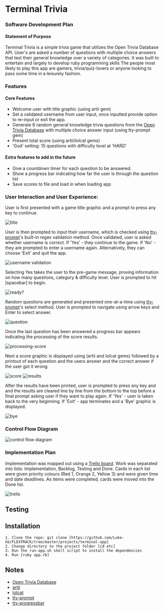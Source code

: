 # Terminal Trivia

### Software Development Plan

#### Statement of Purpose

Terminal Trivia is a simple trivia game that utilizes the Open Trivia Database API. User's are asked a number of questions with multiple choice answers that test their general knowledge over a variety of categories. It was built to entertain and largely to develop ruby programming skills The people most likely to play this app are gamers, trivia/quiz-lovers or anyone looking to pass some time in a leisurely fashion.

### Features

#### Core Features

- Welcome user with title graphic (using artii gem)
- Set a validated username from user input, once inputted provide option to re-input or exit the app.
- Generate 6 random general knowledge trivia questions from the [Open Trivia Database](https://opentdb.com/) with multiple choice answer input (using tty-prompt gem)
- Present total score (using artii/lolcat gems)
- 'God' setting: 15 questions with difficulty level at 'HARD'

#### Extra features to add in the future

- Give a countdown timer for each question to be answered.
- Show a progress bar indicating how far the user is through the question list
- Save scores to file and load in when loading app

### User Interaction and User Experience:

  User is first presented with a game title graphic and a prompt to press any key to continue.
  
  ![title](/docs/title.png)
  
  User is then prompted to input their username, which is checked using [tty-prompt](https://github.com/piotrmurach/tty-prompt)'s built-in regex validation method. Once validated, user is asked whether username is correct. If 'Yes' - they continue to the game. If 'No' - they are prompted to enter a username again. Alternatively, they can choose 'Exit' and quit the app.

  ![username validation](/docs/username.png)

  Selecting Yes takes the user to the pre-game message, proving information on how many questions, category & difficulty level. User is prompted to hit [spacebar] to begin.

  ![ready?](/docs/ready.png)

  Random questions are generated and presented one-at-a-time using [tty-prompt](https://github.com/piotrmurach/tty-prompt)'s select method. User is prompted to navigate using arrow keys and Enter to select answer.

  ![question](/docs/prompt.png)

  Once the last question has been answered a progress bar appears indicating the processing of the score results.

  ![processing-score](docs/processing-score.png)

  Next a score graphic is displayed using (artii and lolcat gems) followed by a printout of each question and the users answer and the correct answer if the user got it wrong

  ![score](/docs/score1.png)
  ![results](/docs/results.png)

  After the results have been printed, user is prompted to press any key and and the results are cleared line by line from the bottom to the top before a final prompt asking user if they want to play again.
  If 'Yes' - user is taken back to the very beginning. 
  If 'Exit' - app terminates and a 'Bye' graphic is displayed.

  ![bye](/docs/bye1.png)

### Control Flow Diagram 
![control flow diagram](/docs/control-flow.png)

### Implementation Plan

Implementation was mapped out using a [Trello board](https://trello.com/b/YQG2urgj/triviaterminalapp). 
Work was separated into lists: Implementation, Backlog, Testing and Done.
Cards in each list were given priority colours (Red 1, Orange 2, Yellow 3) and were given time and date deadlines. As items were completed, cards were moved into the Done list.

![trello](/docs/trello3.png)

## Testing



## Installation

    1. Clone the repo: git clone [https://github.com/Luke-kb/FLEXTRACK/tree/master/projects/terminal-app]
    2. Change directory to the project folder [cd etc]
    3. Run the run-app.sh shell script to install the dependencies
    4. Run [ruby app.rb]
   
## Notes
- [Open Trivia Database](https://opentdb.com/)
- [artii]()
- [lolcat]()
- [tty-prompt]()
- [tty-progressbar]()